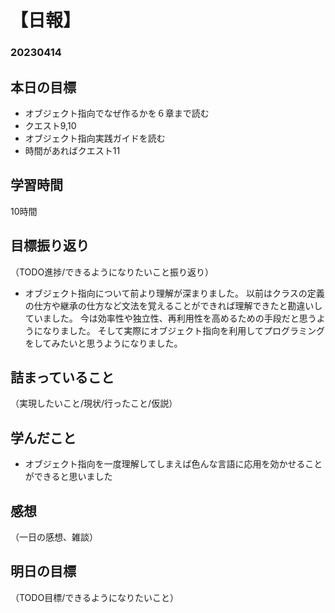 # 【日報】
### 20230414
## 本日の目標
- オブジェクト指向でなぜ作るかを６章まで読む
- クエスト9,10
- オブジェクト指向実践ガイドを読む
- 時間があればクエスト11
## 学習時間
10時間
## 目標振り返り
（TODO進捗/できるようになりたいこと振り返り）
- オブジェクト指向について前より理解が深まりました。
以前はクラスの定義の仕方や継承の仕方など文法を覚えることができれば理解できたと勘違いしていました。
今は効率性や独立性、再利用性を高めるための手段だと思うようになりました。
そして実際にオブジェクト指向を利用してプログラミングをしてみたいと思うようになりました。

## 詰まっていること
（実現したいこと/現状/行ったこと/仮説）

## 学んだこと
- オブジェクト指向を一度理解してしまえば色んな言語に応用を効かせることができると思いました
## 感想
（一日の感想、雑談）

## 明日の目標
（TODO目標/できるようになりたいこと）